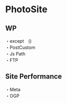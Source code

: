 # PhotoSite  

## WP  
・except　()    　  　　                                                                                             　　                                                          
・PostCustom  
・Js Path  
・FTP

## Site Performance
・Meta  
・OGP
